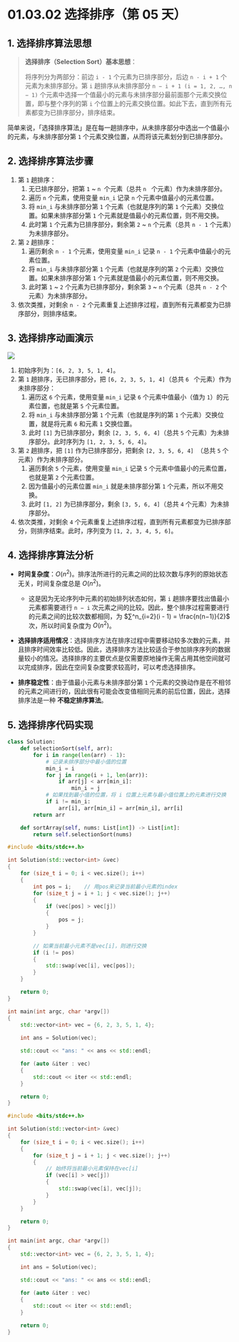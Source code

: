 # 01.03.02 选择排序（第 05 天）

## 1. 选择排序算法思想

> **选择排序（Selection Sort）基本思想**：
>
> 将序列分为两部分：前边 `i - 1` 个元素为已排序部分，后边 `n - i + 1` 个元素为未排序部分。第 `i` 趟排序从未排序部分 `n − i + 1 (i = 1, 2, …, n − 1)` 个元素中选择一个值最小的元素与未排序部分最前面那个元素交换位置，即与整个序列的第 `i` 个位置上的元素交换位置。如此下去，直到所有元素都变为已排序部分，排序结束。

简单来说，「选择排序算法」是在每一趟排序中，从未排序部分中选出一个值最小的元素，与未排序部分第 `1` 个元素交换位置，从而将该元素划分到已排序部分。

## 2. 选择排序算法步骤

1. 第 `1` 趟排序：
   1. 无已排序部分，把第 `1` ~ `n `个元素（总共 `n ` 个元素）作为未排序部分。
   2. 遍历 `n` 个元素，使用变量 `min_i` 记录 `n` 个元素中值最小的元素位置。
   3. 将 `min_i` 与未排序部分第 `1` 个元素（也就是序列的第 `1` 个元素）交换位置。如果未排序部分第 `1` 个元素就是值最小的元素位置，则不用交换。
   4. 此时第 `1` 个元素为已排序部分，剩余第 `2` ~ `n` 个元素（总共 `n - 1` 个元素）为未排序部分。
2. 第 `2` 趟排序：
   1. 遍历剩余 `n - 1` 个元素，使用变量 `min_i` 记录 `n - 1` 个元素中值最小的元素位置。
   2. 将 `min_i` 与未排序部分第 `1` 个元素（也就是序列的第 `2` 个元素）交换位置。如果未排序部分第 `1` 个元素就是值最小的元素位置，则不用交换。
   3. 此时第 `1` ~ `2` 个元素为已排序部分，剩余第 `3` ~ `n` 个元素（总共 `n - 2` 个元素）为未排序部分。
3. 依次类推，对剩余 `n - 2` 个元素重复上述排序过程，直到所有元素都变为已排序部分，则排序结束。

## 3. 选择排序动画演示

![](images/01.03.02-001.gif)

1. 初始序列为：`[6, 2, 3, 5, 1, 4]`。
2. 第 `1` 趟排序，无已排序部分，把 `[6, 2, 3, 5, 1, 4]`（总共 `6 ` 个元素）作为未排序部分：
   1. 遍历这 `6` 个元素，使用变量 `min_i` 记录 `6` 个元素中值最小（值为 `1`）的元素位置，也就是第 `5` 个元素位置。
   2. 将 `min_i` 与未排序部分第 `1` 个元素（也就是序列的第 `1` 个元素）交换位置，就是将元素 `6` 和元素 `1` 交换位置。
   3. 此时 `[1]` 为已排序部分，剩余 `[2, 3, 5, 6, 4]`（总共 `5` 个元素）为未排序部分。此时序列为 `[1, 2, 3, 5, 6, 4]`。
3. 第 `2` 趟排序，把 `[1]` 作为已排序部分，把剩余 `[2, 3, 5, 6, 4] `（总共 `5` 个元素）作为未排序部分。
   1. 遍历剩余 `5` 个元素，使用变量 `min_i` 记录 `5` 个元素中值最小的元素位置，也就是第 `2` 个元素位置。
   2. 因为值最小的元素位置 `min_i` 就是未排序部分第 `1` 个元素，所以不用交换。
   3. 此时 `[1, 2]` 为已排序部分，剩余 `[3, 5, 6, 4]`（总共 `4` 个元素）为未排序部分。
4. 依次类推，对剩余 `4` 个元素重复上述排序过程，直到所有元素都变为已排序部分，则排序结束。此时，序列变为 `[1, 2, 3, 4, 5, 6]`。

## 4. 选择排序算法分析

- **时间复杂度**：$O(n^2)$。排序法所进行的元素之间的比较次数与序列的原始状态无关，时间复杂度总是 $O(n^2)$。
  - 这是因为无论序列中元素的初始排列状态如何，第 `i` 趟排序要找出值最小元素都需要进行 `n − i` 次元素之间的比较。因此，整个排序过程需要进行的元素之间的比较次数都相同，为 $∑^n_{i=2}(i - 1) = \frac{n(n−1)}{2}$ 次，所以时间复杂度为 $O(n^2)$。
- **选择排序适用情况**：选择排序方法在排序过程中需要移动较多次数的元素，并且排序时间效率比较低。因此，选择排序方法比较适合于参加排序序列的数据量较小的情况。选择排序的主要优点是仅需要原地操作无需占用其他空间就可以完成排序，因此在空间复杂度要求较高时，可以考虑选择排序。

- **排序稳定性**：由于值最小元素与未排序部分第 `1` 个元素的交换动作是在不相邻的元素之间进行的，因此很有可能会改变值相同元素的前后位置，因此，选择排序法是一种 **不稳定排序算法**。

## 5. 选择排序代码实现

```Python
class Solution:
    def selectionSort(self, arr):
        for i in range(len(arr) - 1):
            # 记录未排序部分中最小值的位置
            min_i = i
            for j in range(i + 1, len(arr)):
                if arr[j] < arr[min_i]:
                    min_i = j
            # 如果找到最小值的位置，将 i 位置上元素与最小值位置上的元素进行交换
            if i != min_i:
                arr[i], arr[min_i] = arr[min_i], arr[i]
        return arr

    def sortArray(self, nums: List[int]) -> List[int]:
        return self.selectionSort(nums)
```

```C++
#include <bits/stdc++.h>

int Solution(std::vector<int> &vec)
{
    for (size_t i = 0; i < vec.size(); i++)
    {
        int pos = i;    // 用pos来记录当前最小元素的index
        for (size_t j = i + 1; j < vec.size(); j++)
        {
            if (vec[pos] > vec[j])
            {
                pos = j;
            }
        }

        // 如果当前最小元素不是vec[i]，则进行交换
        if (i != pos)
        {
            std::swap(vec[i], vec[pos]);
        }
    }

    return 0;
}

int main(int argc, char *argv[])
{
    std::vector<int> vec = {6, 2, 3, 5, 1, 4};
    
    int ans = Solution(vec);

    std::cout << "ans: " << ans << std::endl;

    for (auto &iter : vec)
    {
        std::cout << iter << std::endl;
    }

    return 0;
}
```

```C++
#include <bits/stdc++.h>

int Solution(std::vector<int> &vec)
{
    for (size_t i = 0; i < vec.size(); i++)
    {
        for (size_t j = i + 1; j < vec.size(); j++)
        {
            // 始终将当前最小元素保持在vec[i]
            if (vec[i] > vec[j])
            {
                std::swap(vec[i], vec[j]);
            }
        }
    }

    return 0;
}

int main(int argc, char *argv[])
{
    std::vector<int> vec = {6, 2, 3, 5, 1, 4};

    int ans = Solution(vec);

    std::cout << "ans: " << ans << std::endl;

    for (auto &iter : vec)
    {
        std::cout << iter << std::endl;
    }

    return 0;
}
```
